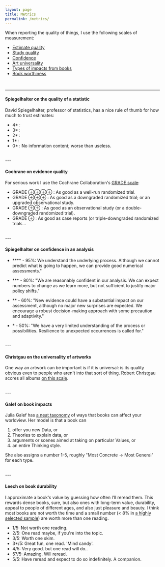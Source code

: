 ```yaml
---
layout: page
title: Metrics
permalink: /metrics/
---
```


When reporting the quality of things, I use the following scales of measurement:


* [Estimate quality](#spiegel-quality)
* [Study quality](#cochrane-quality)
* [Confidence](#confidence)
* [Art universality](#christgau-art)
* [Types of impacts from books](#galef-books)
* [Book worthiness](#leech-books)

<br>
<a name="spiegel-quality"></a>

---

#### Spiegelhalter on the quality of a statistic
David Spiegelhalter, professor of statistics, has a nice rule of thumb for how much to trust estimates:

* 4* : 
* 3* :
* 2* :
* 1* :
* 0* : No information content; worse than useless.

<a name="cochrane-quality"></a>

<br>---<br>

#### Cochrane on evidence quality
For serious work I use the Cochrane Collaboration's [GRADE scale](http://handbook.cochrane.org/chapter_12/12_2_assessing_the_quality_of_a_body_of_evidence.htm):

* GRADE ⊕⊕⊕⊕ : As good as a well-run randomized trial.
* GRADE ⊕⊕⊕ : As good as a downgraded randomized trial; or an upgraded observational study.
* GRADE ⊕⊕ : As good as an observational study (or a double-downgraded randomized trial).
* GRADE ⊕ : As good as case reports (or triple-downgraded randomized trials...

	
<a name="confidence"></a>
<br>---<br>

#### Spiegelhalter on confidence in an analysis 
* \*\*\*\* - 95%: We understand the underlying process. Although we cannot predict what is going to happen, we can provide good numerical assessments."

* \*\*\* - 80%: "We are reasonably confident in our analysis. We can expect numbers to change as we learn more, but not sufficient to justify major policy shifts."

* \*\* - 60%: "New evidence could have a substantial impact on our assessment, although no major new surprises are expected. We encourage a robust decision-making approach with some precaution and adaptivity."

* \* - 50%: "We have a very limited understanding of the process or possibilities. Resilience to unexpected occurrences is called for."


<a name="christgau-art"></a>
<br>---<br>

#### Christgau on the universality of artworks

One way an artwork can be important is if it is universal: is its quality obvious even to people who aren't into that sort of thing. Robert Christgau scores all albums [on this scale](https://www.robertchristgau.com/xg/bk-cg90/grades-90s.php).

<a name="galef-books"></a>
<br>---<br>

#### Galef on book impacts 

Julia Galef has [a neat taxonomy](https://juliagalef.com/2017/01/06/a-taxonomy-of-books-that-change-your-worldview/) of ways that books can affect your worldview. Her model is that a book can 

1. offer you new Data, or 
2. Theories to explain data, or 
3. arguments or scenes aimed at taking on particular Values, or 
4. an entire Thinking style. 

She also assigns a number 1-5, roughly "Most Concrete -> Most General" for each type.

<a name="leech-books"></a>
<br>---<br>

#### Leech on book durability

I approximate a book's value by guessing how often I'll reread them. This rewards dense books, sure, but also ones with long-term value, durability, appeal to people of different ages, and also just pleasure and beauty. I think most books are not worth the time and a small number (< 8% in [a highly selected sample](https://docs.google.com/spreadsheets/d/1qPIKI3TO5MpKtyg9DzsK6TOo6NhjHAHZbv3iS2yxnSo/edit?usp=sharing)) are worth more than one reading.

* 1/5: Not worth one reading.
* 2/5: One read maybe, if you're into the topic.	   	
* 3/5: Worth one skim.
* 3*/5: Great fun, one read. 'Mind candy'.
* 4/5: Very good. but one read will do..
* 5?/5: Amazing. Will reread.
* 5/5: Have reread and expect to do so indefinitely. A companion.